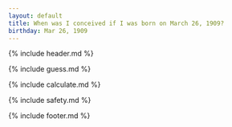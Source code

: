 ```yaml
---
layout: default
title: When was I conceived if I was born on March 26, 1909?
birthday: Mar 26, 1909
---
```


{% include header.md %}

{% include guess.md %}

{% include calculate.md %}

{% include safety.md %}

{% include footer.md %}




